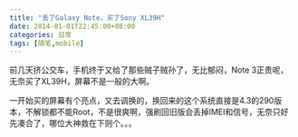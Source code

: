 ```yaml
---
title: "丢了Galaxy Note，买了Sony XL39H"
date: 2014-01-01T22:45:00+08:00
categories: 日常
tags: [随笔,mobile]
---
```


前几天挤公交车，手机终于又给了那些贼子贼孙了，无比郁闷，Note 3正贵呢，无奈买了XL39H，屏幕不是一般的大啊。

一开始买的屏幕有个亮点，又去调换的，换回来的这个系统直接是4.3的290版本，不解锁都不能Root，不是很爽啊，强刷回旧版会丢掉IMEI和信号，无奈只好先凑合了，哪位大神救在下则个。。。
